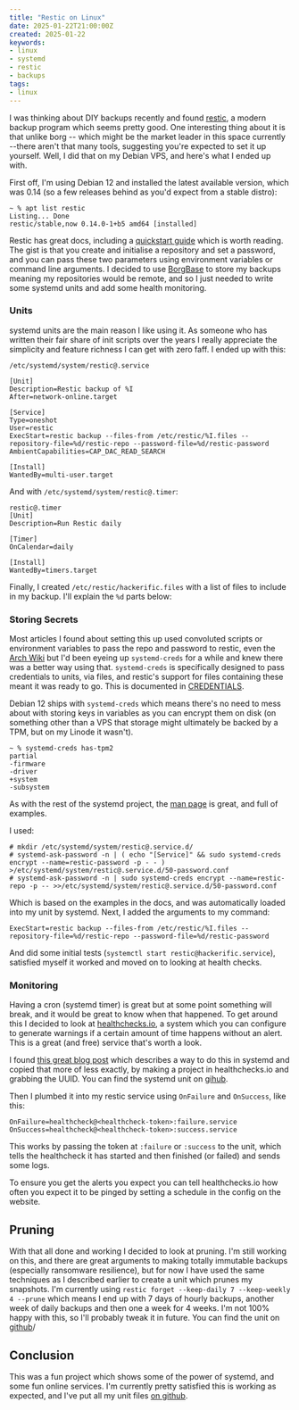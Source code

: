 ```yaml
---
title: "Restic on Linux"
date: 2025-01-22T21:00:00Z
created: 2025-01-22
keywords:
- linux
- systemd
- restic
- backups
tags:
- linux
---
```


I was thinking about DIY backups recently and found
[restic](https://restic.net/), a modern backup program which seems pretty
good. One interesting thing about it is that unlike borg -- which might be
the market leader in this space currently --there aren't that many tools,
suggesting you're expected to set it up yourself.  Well, I did that on my
Debian VPS, and here's what I ended up with.

First off, I'm using Debian 12 and installed the latest available version,
which was 0.14 (so a few releases behind as you'd expect from a stable distro):

```
~ % apt list restic
Listing... Done
restic/stable,now 0.14.0-1+b5 amd64 [installed]
```

Restic has great docs, including a [quickstart guide](https://restic.readthedocs.io/en/stable/010_introduction.html#quickstart-guide)
which is worth reading. The gist is that you create and initialise a repository
and set a password, and you can pass these two parameters using environment
variables or command line arguments. I decided to use
[BorgBase](https://www.borgbase.com/) to store my backups meaning my
repositories would be remote, and so I just needed to write some systemd units
and add some health monitoring.

### Units 

systemd units are the main reason I like using it. As someone who has written
their fair share of init scripts over the years I really appreciate the
simplicity and feature richness I can get with zero faff. I ended up with this:

`/etc/systemd/system/restic@.service`

```
[Unit]
Description=Restic backup of %I
After=network-online.target

[Service]
Type=oneshot
User=restic
ExecStart=restic backup --files-from /etc/restic/%I.files --repository-file=%d/restic-repo --password-file=%d/restic-password
AmbientCapabilities=CAP_DAC_READ_SEARCH

[Install]
WantedBy=multi-user.target
```

And with `/etc/systemd/system/restic@.timer`:

```
restic@.timer
[Unit]
Description=Run Restic daily

[Timer]
OnCalendar=daily

[Install]
WantedBy=timers.target
```

Finally, I created `/etc/restic/hackerific.files` with a list of files to
include in my backup. I'll explain the `%d` parts below:

### Storing Secrets

Most articles I found about setting this up used convoluted scripts or
environment variables to pass the repo and password to restic, even the [Arch
Wiki](https://wiki.archlinux.org/title/Restic#Systemd_service) but I'd been
eyeing up `systemd-creds` for a while and knew there was a better way using
that. `systemd-creds` is specifically designed to pass credentials to units,
via files, and restic's support for files containing these meant it was ready
to go. This is documented in [CREDENTIALS](https://systemd.io/CREDENTIALS/).

Debian 12 ships with `systemd-creds` which means there's no need to mess about
with storing keys in variables as you can encrypt them on disk (on something
other than a VPS that storage might ultimately be backed by a TPM, but on my
Linode it wasn't).

```
~ % systemd-creds has-tpm2
partial
-firmware
-driver
+system
-subsystem
```

As with the rest of the systemd project, the [man page](https://www.freedesktop.org/software/systemd/man/latest/systemd-creds.html) is great, and full of examples. 

I used:

```
# mkdir /etc/systemd/system/restic@.service.d/
# systemd-ask-password -n | ( echo "[Service]" && sudo systemd-creds encrypt --name=restic-password -p - - ) >/etc/systemd/system/restic@.service.d/50-password.conf
# systemd-ask-password -n | sudo systemd-creds encrypt --name=restic-repo -p -- >>/etc/systemd/system/restic@.service.d/50-password.conf
```

Which is based on the examples in the docs, and was automatically loaded into
my unit by systemd. Next, I added the arguments to my command:

```
ExecStart=restic backup --files-from /etc/restic/%I.files --repository-file=%d/restic-repo --password-file=%d/restic-password
```

And did some initial tests (`systemctl start restic@hackerific.service`),
satisfied myself it worked and moved on to looking at health checks.

### Monitoring

Having a cron (systemd timer) is great but at some point something will break,
and it would be great to know when that happened. To get around this I decided to look at 
[healthchecks.io](https://healthchecks.io/), a system which you can configure
to generate warnings if a certain amount of time happens without an alert. This
is a great (and free) service that's worth a look. 

I found [this great blog
post](https://passbe.com/2022/healthchecks-io-systemd-checks/) which describes
a way to do this in systemd and copied that more of less exactly, by making a
project in healthchecks.io and grabbing the UUID. You can find the systemd unit
on
[gihub](https://github.com/mattfoster/linux-config/blob/main/systemd/healthcheck%40.service).

Then I plumbed it into my restic service using `OnFailure` and `OnSuccess`, like this:

```
OnFailure=healthcheck@<healthcheck-token>:failure.service
OnSuccess=healthcheck@<healthcheck-token>:success.service
```

This works by passing the token at `:failure` or `:success` to the unit, which
tells the healthcheck it has started and then finished (or failed) and sends
some logs.

To ensure you get the alerts you expect you can tell healthchecks.io how often
you expect it to be pinged by setting a schedule in the config on the website.

## Pruning

With that all done and working I decided to look at pruning. I'm still working
on this, and there are great arguments to making totally immutable backups
(especially ransomware resilience), but for now I have used the same techniques
as I described earlier to create a unit which prunes my snapshots. I'm
currently using `restic forget --keep-daily 7 --keep-weekly 4 --prune` which
means I end up with 7 days of hourly backups, another week of daily backups and
then one a week for 4 weeks. I'm not 100% happy with this, so I'll probably
tweak it in future. You can find the unit on
[github](https://github.com/mattfoster/linux-config/blob/main/systemd/restic-prune%40.service)/

## Conclusion

This was a fun project which shows some of the power of systemd, and some fun
online services. I'm currently pretty satisfied this is working as expected,
and I've put all my unit files [on
github](https://github.com/mattfoster/linux-config/tree/main).
